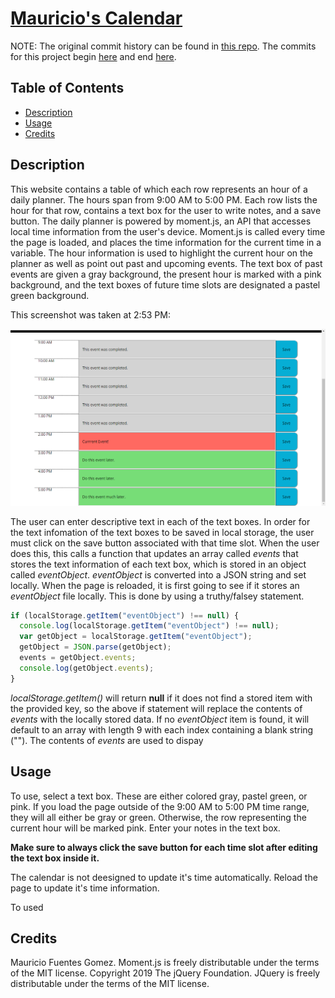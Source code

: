 # [Mauricio's Calendar](https://mfg-art.github.io/Work-Day-Planner/index.html)

NOTE: The original commit history can be found in [this repo](https://github.com/MFG-art/MFG-art.github.io).
The commits for this project begin [here](https://github.com/MFG-art/MFG-art.github.io/commit/5fe19c1133546c555f143110044a637c6f5e9a8c) and end [here](https://github.com/MFG-art/MFG-art.github.io/commit/1c0129629b58afdeb391d3abaafd2469feac5412).

## Table of Contents

- [Description](#description)
- [Usage](#usage)
- [Credits](#credits)

## Description

This website contains a table of which each row represents an hour of a daily planner. The hours span from 9:00 AM to 5:00 PM. Each row lists the hour for that row, contains a text box for the user to write notes, and a save button. The daily planner is powered by moment.js, an API that accesses local time information from the user's device. Moment.js is called every time the page is loaded, and places the time information for the current time in a variable. The hour information is used to highlight the current hour on the planner as well as point out past and upcoming events. The text box of past events are given a gray background, the present hour is marked with a pink background, and the text boxes of future time slots are designated a pastel green background.

This screenshot was taken at 2:53 PM:

![Event Color Coding](Assets/event-color-coding.png)

The user can enter descriptive text in each of the text boxes. In order for the text infomation of the text boxes to be saved in local storage, the user must click on the save button associated with that time slot. When the user does this, this calls a function that updates an array called _events_ that stores the text information of each text box, which is stored in an object called _eventObject_. _eventObject_ is converted into a JSON string and set locally. When the page is reloaded, it is first going to see if it stores an _eventObject_ file locally. This is done by using a truthy/falsey statement.

```javascript
if (localStorage.getItem("eventObject") !== null) {
  console.log(localStorage.getItem("eventObject") !== null);
  var getObject = localStorage.getItem("eventObject");
  getObject = JSON.parse(getObject);
  events = getObject.events;
  console.log(getObject.events);
}
```

_localStorage.getItem()_ will return **null** if it does not find a stored item with the provided key, so the above if statement will replace the contents of _events_ with the locally stored data. If no _eventObject_ item is found, it will default to an array with length 9 with each index containing a blank string (""). The contents of _events_ are used to dispay

## Usage

To use, select a text box. These are either colored gray, pastel green, or pink. If you load the page outside of the 9:00 AM to 5:00 PM time range, they will all either be gray or green. Otherwise, the row representing the current hour will be marked pink. Enter your notes in the text box.

**Make sure to always click the save button for each time slot after editing the text box inside it.**

The calendar is not deesigned to update it's time automatically. Reload the page to update it's time information.

To used

## Credits

Mauricio Fuentes Gomez.
Moment.js is freely distributable under the terms of the MIT license.
Copyright 2019 The jQuery Foundation. JQuery is freely distributable under the terms of the MIT license.
